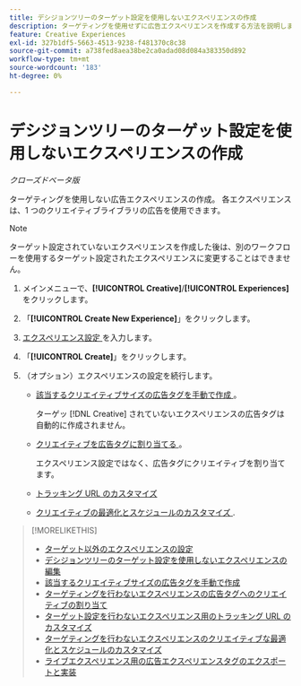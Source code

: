 ```yaml
---
title: デシジョンツリーのターゲット設定を使用しないエクスペリエンスの作成
description: ターゲティングを使用せずに広告エクスペリエンスを作成する方法を説明します。
feature: Creative Experiences
exl-id: 327b1df5-5663-4513-9238-f481370c8c38
source-git-commit: a738fed8aea38be2ca0adad08d084a383350d892
workflow-type: tm+mt
source-wordcount: '183'
ht-degree: 0%

---
```


# デシジョンツリーのターゲット設定を使用しないエクスペリエンスの作成

*クローズドベータ版*

ターゲティングを使用しない広告エクスペリエンスの作成。 各エクスペリエンスは、1 つのクリエイティブライブラリの広告を使用できます。

>[!NOTE]
>
> ターゲット設定されていないエクスペリエンスを作成した後は、別のワークフローを使用するターゲット設定されたエクスペリエンスに変更することはできません。

1. メインメニューで、**[!UICONTROL Creative]**/**[!UICONTROL Experiences]** をクリックします。

1. 「**[!UICONTROL Create New Experience]**」をクリックします。

1. [ エクスペリエンス設定 ](experience-settings-no-targeting.md) を入力します。

1. 「**[!UICONTROL Create]**」をクリックします。

1. （オプション）エクスペリエンスの設定を続行します。

   * [ 該当するクリエイティブサイズの広告タグを手動で作成 ](experience-tag-create-manually.md)。

     ターゲッ [!DNL Creative] されていないエクスペリエンスの広告タグは自動的に作成されません。

   * [ クリエイティブを広告タグに割り当てる ](experience-tag-assign-creatives.md)。

     エクスペリエンス設定ではなく、広告タグにクリエイティブを割り当てます。

   * [トラッキング URL のカスタマイズ](experience-tracking-urls-no-targeting.md)

   * [ クリエイティブの最適化とスケジュールのカスタマイズ ](experience-optimization-scheduling-no-targeting.md).

>[!MORELIKETHIS]
>
>* [ ターゲット以外のエクスペリエンスの設定 ](experience-settings-no-targeting.md)
>* [ デシジョンツリーのターゲット設定を使用しないエクスペリエンスの編集 ](experience-edit-no-targeting.md)
>* [ 該当するクリエイティブサイズの広告タグを手動で作成 ](/help/creative/experiences/experience-tag-create-manually.md)
>* [ ターゲティングを行わないエクスペリエンスの広告タグへのクリエイティブの割り当て ](experience-tag-assign-creatives.md)
>* [ ターゲット設定を行わないエクスペリエンス用のトラッキング URL のカスタマイズ ](/help/creative/experiences/experience-tracking-urls-no-targeting.md)
>* [ ターゲティングを行わないエクスペリエンスのクリエイティブな最適化とスケジュールのカスタマイズ ](/help/creative/experiences/experience-optimization-scheduling-no-targeting.md)
>* [ ライブエクスペリエンス用の広告エクスペリエンスタグのエクスポートと実装 ](/help/creative/experiences/experience-tag-export.md)
